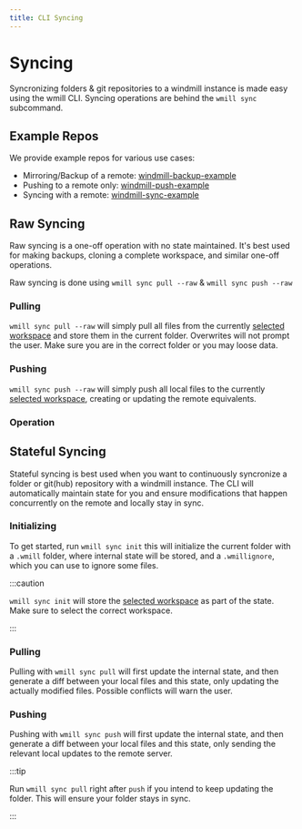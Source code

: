 ```yaml
---
title: CLI Syncing
---
```


# Syncing

Syncronizing folders & git repositories to a windmill instance is made easy
using the wmill CLI. Syncing operations are behind the `wmill sync` subcommand.

## Example Repos

We provide example repos for various use cases:

- Mirroring/Backup of a remote:
  [windmill-backup-example](https://github.com/windmill-labs/windmill-backup-example)
- Pushing to a remote only:
  [windmill-push-example](https://github.com/windmill-labs/windmill-push-example)
- Syncing with a remote:
  [windmill-sync-example](https://github.com/windmill-labs/windmill-sync-example)

## Raw Syncing

Raw syncing is a one-off operation with no state maintained. It's best used for
making backups, cloning a complete workspace, and similar one-off operations.

Raw syncing is done using `wmill sync pull --raw` & `wmill sync push --raw`

### Pulling

`wmill sync pull --raw` will simply pull all files from the currently
[selected workspace](./workspace-management.md#selected-workspace) and store
them in the current folder. Overwrites will not prompt the user. Make sure you
are in the correct folder or you may loose data.

### Pushing

`wmill sync push --raw` will simply push all local files to the currently
[selected workspace](./workspace-management.md#selected-workspace), creating or
updating the remote equivalents.

### Operation

## Stateful Syncing

Stateful syncing is best used when you want to continuously syncronize a folder
or git(hub) repository with a windmill instance. The CLI will automatically
maintain state for you and ensure modifications that happen concurrently on the
remote and locally stay in sync.

### Initializing

To get started, run `wmill sync init` this will initialize the current folder
with a `.wmill` folder, where internal state will be stored, and a
`.wmillignore`, which you can use to ignore some files.

:::caution

`wmill sync init` will store the
[selected workspace](./workspace-management.md#selected-workspace) as part of
the state. Make sure to select the correct workspace.

:::

### Pulling

Pulling with `wmill sync pull` will first update the internal state, and then
generate a diff between your local files and this state, only updating the
actually modified files. Possible conflicts will warn the user.

### Pushing

Pushing with `wmill sync push` will first update the internal state, and then
generate a diff between your local files and this state, only sending the
relevant local updates to the remote server.

:::tip

Run `wmill sync pull` right after `push` if you intend to keep updating the
folder. This will ensure your folder stays in sync.

:::

